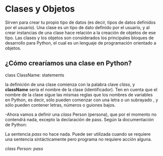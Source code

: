 # Clases y Objetos #

 Sirven para crear tu propio tipo de datos (es decir, tipos de datos definidos por el usuario). Una clase es un tipo de dato definido por el usuario, y al crear instancias de una clase hace relación a la creación de objetos de ese tipo. Las clases y los objetos son considerados los principales bloques de desarrollo para Python, el cual es un lenguaje de programación orientado a objetos.

 ## ¿Cómo crearíamos una clase en Python? ##

 class ClassName:
    statements

la definición de una clase comienza con la palabra clave _class_, y **className** sería el nombre de la clase (identificador). Ten en cuenta que el nombre de la clase sigue las mismas reglas que los nombres de variables en Python, es decir, sólo pueden comenzar con una letra o un subrayado , y sólo pueden contener letras, números o guiones bajos.

-Ahora vamos a definir una _class_ Person (persona), que por el momento no contendrá nada, excepto la declaración de pass. Según la documentación de Python:

La sentencia _pass_ no hace nada. Puede ser utilizada cuando se requiere una sentencia sintácticamente pero programa no requiere acción alguna.

_class Person:
    pass_
